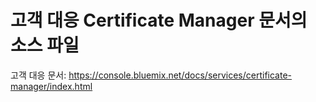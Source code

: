 # 고객 대응 Certificate Manager 문서의 소스 파일

고객 대응 문서: https://console.bluemix.net/docs/services/certificate-manager/index.html



